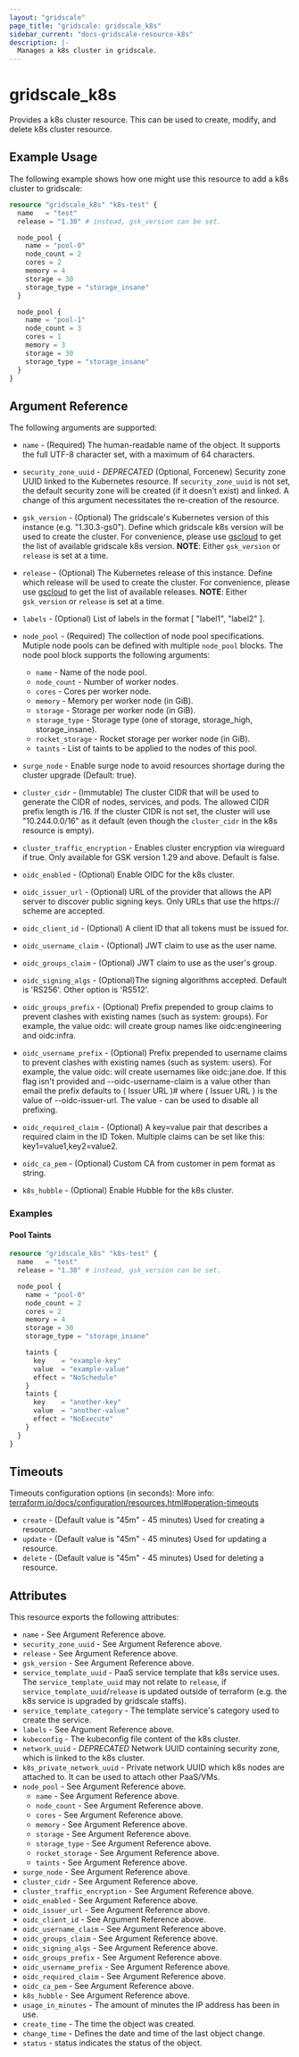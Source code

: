 ```yaml
---
layout: "gridscale"
page_title: "gridscale: gridscale_k8s"
sidebar_current: "docs-gridscale-resource-k8s"
description: |-
  Manages a k8s cluster in gridscale.
---
```


# gridscale_k8s


Provides a k8s cluster resource. This can be used to create, modify, and delete k8s cluster resource.

## Example Usage

The following example shows how one might use this resource to add a k8s cluster to gridscale:

```terraform
resource "gridscale_k8s" "k8s-test" {
  name   = "test"
  release = "1.30" # instead, gsk_version can be set.

  node_pool {
    name = "pool-0"
    node_count = 2
    cores = 2
    memory = 4
    storage = 30
    storage_type = "storage_insane"
  }

  node_pool {
    name = "pool-1"
    node_count = 3
    cores = 1
    memory = 3
    storage = 30
    storage_type = "storage_insane"
  }
}
```

## Argument Reference

The following arguments are supported:

* `name` - (Required) The human-readable name of the object. It supports the full UTF-8 character set, with a maximum of 64 characters.

* `security_zone_uuid` -  *DEPRECATED* (Optional, Forcenew) Security zone UUID linked to the Kubernetes resource. If `security_zone_uuid` is not set, the default security zone will be created (if it doesn't exist) and linked. A change of this argument necessitates the re-creation of the resource.

* `gsk_version` - (Optional) The gridscale's Kubernetes version of this instance (e.g. "1.30.3-gs0"). Define which gridscale k8s version will be used to create the cluster. For convenience, please use [gscloud](https://github.com/gridscale/gscloud) to get the list of available gridscale k8s version. **NOTE**: Either `gsk_version` or `release` is set at a time.

* `release` - (Optional) The Kubernetes release of this instance. Define which release will be used to create the cluster. For convenience, please use [gscloud](https://github.com/gridscale/gscloud) to get the list of available releases. **NOTE**: Either `gsk_version` or `release` is set at a time.

* `labels` - (Optional) List of labels in the format [ "label1", "label2" ].

* `node_pool` - (Required) The collection of node pool specifications. Mutiple node pools can be defined with multiple `node_pool` blocks. The node pool block supports the following arguments:
    * `name` - Name of the node pool.
    * `node_count` - Number of worker nodes.
    * `cores` - Cores per worker node.
    * `memory` - Memory per worker node (in GiB).
    * `storage` - Storage per worker node (in GiB).
    * `storage_type` - Storage type (one of storage, storage_high, storage_insane).
    * `rocket_storage` - Rocket storage per worker node (in GiB).
    * `taints` - List of taints to be applied to the nodes of this pool.
* `surge_node` - Enable surge node to avoid resources shortage during the cluster upgrade (Default: true).
* `cluster_cidr` - (Immutable) The cluster CIDR that will be used to generate the CIDR of nodes, services, and pods. The allowed CIDR prefix length is /16. If the cluster CIDR is not set, the cluster will use "10.244.0.0/16" as it default (even though the `cluster_cidr` in the k8s resource is empty).
* `cluster_traffic_encryption` - Enables cluster encryption via wireguard if true. Only available for GSK version 1.29 and above. Default is false.

* `oidc_enabled` - (Optional) Enable OIDC for the k8s cluster.

* `oidc_issuer_url` - (Optional) URL of the provider that allows the API server to discover public signing keys. Only URLs that use the https:// scheme are accepted.

* `oidc_client_id` - (Optional) A client ID that all tokens must be issued for.

* `oidc_username_claim` - (Optional) JWT claim to use as the user name.

* `oidc_groups_claim` - (Optional) JWT claim to use as the user's group.

* `oidc_signing_algs` - (Optional)The signing algorithms accepted. Default is 'RS256'. Other option is 'RS512'.

* `oidc_groups_prefix` - (Optional) Prefix prepended to group claims to prevent clashes with existing names (such as system: groups). For example, the value oidc: will create group names like oidc:engineering and oidc:infra.

* `oidc_username_prefix` - (Optional) Prefix prepended to username claims to prevent clashes with existing names (such as system: users). For example, the value oidc: will create usernames like oidc:jane.doe. If this flag isn't provided and --oidc-username-claim is a value other than email the prefix defaults to ( Issuer URL )# where ( Issuer URL ) is the value of --oidc-issuer-url. The value - can be used to disable all prefixing.

* `oidc_required_claim` - (Optional) A key=value pair that describes a required claim in the ID Token. Multiple claims can be set like this: key1=value1,key2=value2.

* `oidc_ca_pem` - (Optional) Custom CA from customer in pem format as string.

* `k8s_hubble` - (Optional) Enable Hubble for the k8s cluster.

### Examples

#### Pool Taints

```terraform
resource "gridscale_k8s" "k8s-test" {
  name   = "test"
  release = "1.30" # instead, gsk_version can be set.

  node_pool {
    name = "pool-0"
    node_count = 2
    cores = 2
    memory = 4
    storage = 30
    storage_type = "storage_insane"

    taints {
      key    = "example-key"
      value  = "example-value"
      effect = "NoSchedule"
    }
    taints {
      key    = "another-key"
      value  = "another-value"
      effect = "NoExecute"
    }
  }
}
```

## Timeouts

Timeouts configuration options (in seconds):
More info: [terraform.io/docs/configuration/resources.html#operation-timeouts](https://www.terraform.io/docs/configuration/resources.html#operation-timeouts)

* `create` - (Default value is "45m" - 45 minutes) Used for creating a resource.
* `update` - (Default value is "45m" - 45 minutes) Used for updating a resource.
* `delete` - (Default value is "45m" - 45 minutes) Used for deleting a resource.

## Attributes

This resource exports the following attributes:

* `name` - See Argument Reference above.
* `security_zone_uuid` - See Argument Reference above.
* `release` - See Argument Reference above.
* `gsk_version` - See Argument Reference above.
* `service_template_uuid` - PaaS service template that k8s service uses. The `service_template_uuid` may not relate to `release`, if `service_template_uuid`/`release` is updated outside of terraform (e.g. the k8s service is upgraded by gridscale staffs).
* `service_template_category` - The template service's category used to create the service.
* `labels` - See Argument Reference above.
* `kubeconfig` - The kubeconfig file content of the k8s cluster.
* `network_uuid` - *DEPRECATED*  Network UUID containing security zone, which is linked to the k8s cluster.
* `k8s_private_network_uuid` - Private network UUID which k8s nodes are attached to. It can be used to attach other PaaS/VMs.
* `node_pool` - See Argument Reference above.
    * `name` - See Argument Reference above.
    * `node_count` - See Argument Reference above.
    * `cores` - See Argument Reference above.
    * `memory` - See Argument Reference above.
    * `storage` - See Argument Reference above.
    * `storage_type` - See Argument Reference above.
    * `rocket_storage` - See Argument Reference above.
    * `taints` - See Argument Reference above.
* `surge_node` - See Argument Reference above.
* `cluster_cidr` - See Argument Reference above.
* `cluster_traffic_encryption` - See Argument Reference above.
* `oidc_enabled` - See Argument Reference above.
* `oidc_issuer_url` - See Argument Reference above.
* `oidc_client_id` - See Argument Reference above.
* `oidc_username_claim` - See Argument Reference above.
* `oidc_groups_claim` - See Argument Reference above.
* `oidc_signing_algs` - See Argument Reference above.
* `oidc_groups_prefix` - See Argument Reference above.
* `oidc_username_prefix` - See Argument Reference above.
* `oidc_required_claim` - See Argument Reference above.
* `oidc_ca_pem` - See Argument Reference above.
* `k8s_hubble` - See Argument Reference above.
* `usage_in_minutes` - The amount of minutes the IP address has been in use.
* `create_time` - The time the object was created.
* `change_time` - Defines the date and time of the last object change.
* `status` - status indicates the status of the object.
